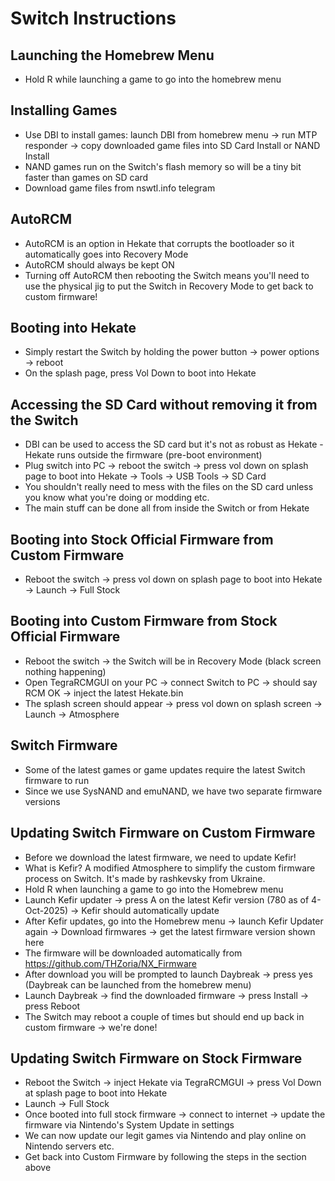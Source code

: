 # Switch Instructions

## Launching the Homebrew Menu

- Hold R while launching a game to go into the homebrew menu

## Installing Games

- Use DBI to install games: launch DBI from homebrew menu -> run MTP responder -> copy downloaded game files into SD Card Install or NAND Install
- NAND games run on the Switch's flash memory so will be a tiny bit faster than games on SD card
- Download game files from nswtl.info telegram

## AutoRCM

- AutoRCM is an option in Hekate that corrupts the bootloader so it automatically goes into Recovery Mode
- AutoRCM should always be kept ON
- Turning off AutoRCM then rebooting the Switch means you'll need to use the physical jig to put the Switch in Recovery Mode to get back to custom firmware!

## Booting into Hekate

- Simply restart the Switch by holding the power button -> power options -> reboot
- On the splash page, press Vol Down to boot into Hekate

## Accessing the SD Card without removing it from the Switch

- DBI can be used to access the SD card but it's not as robust as Hekate - Hekate runs outside the firmware (pre-boot environment)
- Plug switch into PC -> reboot the switch -> press vol down on splash page to boot into Hekate -> Tools -> USB Tools -> SD Card
- You shouldn't really need to mess with the files on the SD card unless you know what you're doing or modding etc.
- The main stuff can be done all from inside the Switch or from Hekate

## Booting into Stock Official Firmware from Custom Firmware

- Reboot the switch -> press vol down on splash page to boot into Hekate -> Launch -> Full Stock

## Booting into Custom Firmware from Stock Official Firmware

- Reboot the switch -> the Switch will be in Recovery Mode (black screen nothing happening)
- Open TegraRCMGUI on your PC -> connect Switch to PC -> should say RCM OK -> inject the latest Hekate.bin
- The splash screen should appear -> press vol down on splash screen -> Launch -> Atmosphere

## Switch Firmware

- Some of the latest games or game updates require the latest Switch firmware to run
- Since we use SysNAND and emuNAND, we have two separate firmware versions

## Updating Switch Firmware on Custom Firmware

- Before we download the latest firmware, we need to update Kefir!
- What is Kefir? A modified Atmosphere to simplify the custom firmware process on Switch. It's made by rashkevsky from Ukraine.
- Hold R when launching a game to go into the Homebrew menu
- Launch Kefir updater -> press A on the latest Kefir version (780 as of 4-Oct-2025) -> Kefir should automatically update
- After Kefir updates, go into the Homebrew menu -> launch Kefir Updater again -> Download firmwares -> get the latest firmware version shown here
- The firmware will be downloaded automatically from <https://github.com/THZoria/NX_Firmware>
- After download you will be prompted to launch Daybreak -> press yes (Daybreak can be launched from the homebrew menu)
- Launch Daybreak -> find the downloaded firmware -> press Install -> press Reboot
- The Switch may reboot a couple of times but should end up back in custom firmware -> we're done!

## Updating Switch Firmware on Stock Firmware

- Reboot the Switch -> inject Hekate via TegraRCMGUI -> press Vol Down at splash page to boot into Hekate
- Launch -> Full Stock
- Once booted into full stock firmware -> connect to internet -> update the firmware via Nintendo's System Update in settings
- We can now update our legit games via Nintendo and play online on Nintendo servers etc.
- Get back into Custom Firmware by following the steps in the section above
